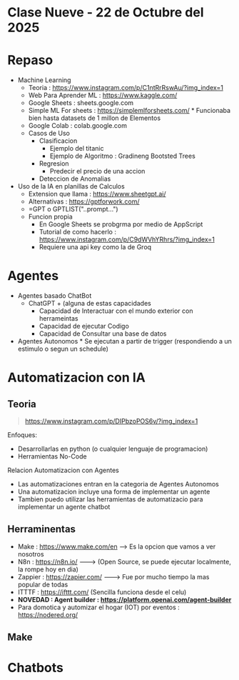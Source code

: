 # Clase Nueve - 22 de Octubre del 2025

# Repaso 

* Machine Learning
  * Teoria : https://www.instagram.com/p/C1ntRrRswAu/?img_index=1
  * Web Para Aprender ML : https://www.kaggle.com/
  * Google Sheets : sheets.google.com
  * Simple ML For sheets : https://simplemlforsheets.com/
        * Funcionaba bien hasta datasets de 1 millon de Elementos
  * Google Colab : colab.google.com  
  * Casos de Uso
       * Clasificacion
           * Ejemplo del titanic
           * Ejemplo de Algoritmo : Gradineng Bootsted Trees
       * Regresion
           * Predecir el precio de una accion
       * Deteccion de Anomalias
* Uso de la IA en planillas de Calculos
  * Extension que llama : https://www.sheetgpt.ai/
  * Alternativas : https://gptforwork.com/
  * =GPT o GPTLIST("..prompt...")
  * Funcion propia
    * En Google Sheets se probgrma por medio de AppScript
    * Tutorial de como hacerlo : https://www.instagram.com/p/C9dWVhYRhrs/?img_index=1
    * Requiere una api key como la de Groq

# Agentes

* Agentes basado ChatBot
   * ChatGPT + (alguna de estas capacidades
      * Capacidad de Interactuar con el mundo exterior con herrameintas
      * Capacidad de ejecutar Codigo
      * Capacidad de Consultar una base de datos 
* Agentes Autonomos
      * Se ejecutan a partir de trigger (respondiendo a un estimulo o segun un schedule)
  
# Automatizacion con IA

## Teoria

> https://www.instagram.com/p/DIPbzoPOS6v/?img_index=1

Enfoques:
* Desarrollarlas en python (o cualquier lenguaje de programacion)
* Herramientas No-Code

Relacion Automatizacion con Agentes
* Las automatizaciones entran en la categoria de Agentes Autonomos
* Una automatizacion incluye una forma de implementar un agente
* Tambien puedo utilizar las herramientas de automatizacio para implementar un agente chatbot

## Herraminentas

* Make : https://www.make.com/en  --> Es la opcion que vamos a ver nosotros
* N8n : https://n8n.io/   --->  (Open Source, se puede ejecutar localmente, la rompe hoy en dia)
* Zappier : https://zapier.com/  ---> Fue por mucho tiempo la mas popular de todas
* ITTTF : https://ifttt.com/ (Sencilla funciona desde el celu)
* **NOVEDAD : Agent builder : https://platform.openai.com/agent-builder**
* Para domotica y automizar el hogar (IOT) por eventos : https://nodered.org/

## Make 

# Chatbots
